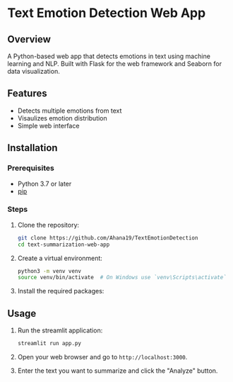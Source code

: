 # Text Emotion Detection Web App

## Overview

A Python-based web app that detects emotions in text using machine learning and NLP. Built with Flask for the web framework and Seaborn for data visualization.

## Features

- Detects multiple emotions from text
- Visaulizes emotion distribution
- Simple web interface


## Installation

### Prerequisites

- Python 3.7 or later
- [pip](https://pip.pypa.io/en/stable/)

### Steps

1. Clone the repository:
    ```sh
    git clone https://github.com/Ahana19/TextEmotionDetection
    cd text-summarization-web-app
    ```

2. Create a virtual environment:
    ```sh
    python3 -m venv venv
    source venv/bin/activate  # On Windows use `venv\Scripts\activate`
    ```

3. Install the required packages:



## Usage

1. Run the streamlit application:
    ```sh
    streamlit run app.py
    ```

2. Open your web browser and go to `http://localhost:3000`.

3. Enter the text you want to summarize and click the "Analyze" button.

